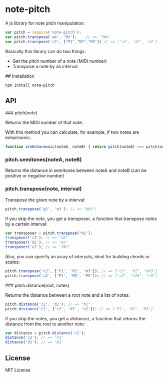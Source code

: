 # note-pitch

A js library for note pitch manipulation:

```js
var pitch = require('note-pitch');
var pitch.transpose('e4', 'M2');    // => 'f#4'
var pitch.transpose('c2', ["P1","M2","M3"]) // => ['c2', 'd2', 'e2']
```

Basically this library can do two things:
- Get the pitch number of a note (MIDI number)
- Transpose a note by an interval


## Installation

```bash
npm install note-pitch
```

## API

### pitch(note)

Returns the MIDI number of that note.

With this method you can calculate, for example, if two notes are enharmonic:

```js
function areEnharmonic(noteA, noteB) { return pitch(noteA) === pitch(noteB); }
```

### pitch.semitones(noteA, noteB)

Returns the distance in semitones between noteA and noteB (can be positive or negative number)

### pitch.transpose(note, interval)

Transpose the given note by a interval:

```js
pitch.transpose('g5', 'm3'); // => "bb5";
```

If you skip the note, you get a _transposer_, a function that transpose notes by
a certain interval:

```js
var transposer = pitch.transpose('M2');
transposer('c2'); // => "d2"
transposer('d2'); // => "e2"
transposer('e2'); // => "f#2"
```

Also, you can specify an array of intervals, ideal for building chords or scales:

```js
pitch.transpose('c2', ['P1', 'M2', 'm3']); // => ["c2", "d2", "eb3"]
pitch.transpose('a2', ['P1', 'M3', 'P5']); // => ["a2", "c#3", "e3"]
```

### pitch.distance(root, notes)

Returns the distance between a root note and a list of notes:

```js
pitch.distance('c2', 'd2'); // => "M2"
pitch.distance('c2', ['c2', 'd2', 'e2']); // => ['P1', 'M2', 'M3']
```

If you skip the notes, you get a _distancer_, a function that returns the
distance from the root to another note:

```js
var distance = pitch.distance('c2');
distance('c2'); // => 'P1'
distance('d2'); // => 'M2'
```

## License

MIT License
